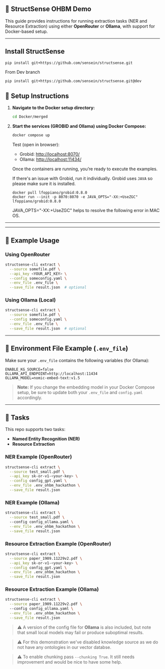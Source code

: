 ## 🧠 StructSense OHBM Demo

This guide provides instructions for running extraction tasks (NER and Resource Extraction) using either **OpenRouter** or **Ollama**, with support for Docker-based setup.

---
## Install StructSense
```shell
pip install git+https://github.com/sensein/structsense.git
```

From Dev branch
```shell
pip install git+https://github.com/sensein/structsense.git@dev
```

## 🔧 Setup Instructions

1. **Navigate to the Docker setup directory:**

   ```bash
   cd Docker/merged
   ```

2. **Start the services (GROBID and Ollama) using Docker Compose:**

   ```bash
   docker compose up
   ```
   Test (open in browser):

   - Grobid: [http://localhost:8070/](http://localhost:8070/)
   - Ollama: [http://localhost:11434/](http://localhost:11434/)

   Once the containers are running, you’re ready to execute the examples.

   If there's an issue with Grobid, run it individually. Grobid uses `JAVA` so please make sure it is installed.
   
   ```shell
   docker pull lfoppiano/grobid:0.8.0
   docker run --init -p 8070:8070 -e JAVA_OPTS="-XX:+UseZGC" lfoppiano/grobid:0.8.0
   ```
   JAVA_OPTS="-XX:+UseZGC" helps to resolve the following error in MAC OS.

---


---

## 🧪 Example Usage

### Using OpenRouter

```bash
structsense-cli extract \
  --source somefile.pdf \
  --api_key <YOUR_API_KEY> \
  --config someconfig.yaml \
  --env_file .env_file \
  --save_file result.json  # optional
```

### Using Ollama (Local)

```bash
structsense-cli extract \
  --source somefile.pdf \
  --config someconfig.yaml \
  --env_file .env_file \
  --save_file result.json  # optional
```

---

## 📄 Environment File Example (`.env_file`)

Make sure your `.env_file` contains the following variables (for Ollama):

```env
ENABLE_KG_SOURCE=false
OLLAMA_API_ENDPOINT=http://localhost:11434
OLLAMA_MODEL=nomic-embed-text:v1.5
```

> **Note:** If you change the embedding model in your Docker Compose setup, be sure to update both your `.env_file` and `config.yaml` accordingly.

---

## 🧪 Tasks

This repo supports two tasks:
- **Named Entity Recognition (NER)**
- **Resource Extraction**

### NER Example (OpenRouter)

```bash
structsense-cli extract \
  --source test_small.pdf \
  --api_key sk-or-v1-<your-key> \
  --config config_gpt.yaml \
  --env_file .env_ohbm_hackathon \
  --save_file result.json
```

### NER Example (Ollama)

```bash
structsense-cli extract \
  --source test_small.pdf \ 
  --config config_ollama.yaml \
  --env_file .env_ohbm_hackathon \
  --save_file result.json
```

### Resource Extraction Example (OpenRouter)

```bash
structsense-cli extract \
  --source paper_1909.11229v2.pdf \
  --api_key sk-or-v1-<your-key> \
  --config config_gpt.yaml \
  --env_file .env_ohbm_hackathon \
  --save_file result.json
```
### Resource Extraction Example (Ollama)

```bash
structsense-cli extract \
  --source paper_1909.11229v2.pdf \ 
  --config config_ollama.yaml \
  --env_file .env_ohbm_hackathon \
  --save_file result.json
```

> ⚠️ A version of the config file for **Ollama** is also included, but note that small local models may fail or produce suboptimal results.

> ⚠️ For this demonstration we've disabled knowledge source as we do not have any ontologies in our vector databse.

> ⚠️ To enable chunking pass `--chunking True`. It still needs improvement and would be nice to have some help.